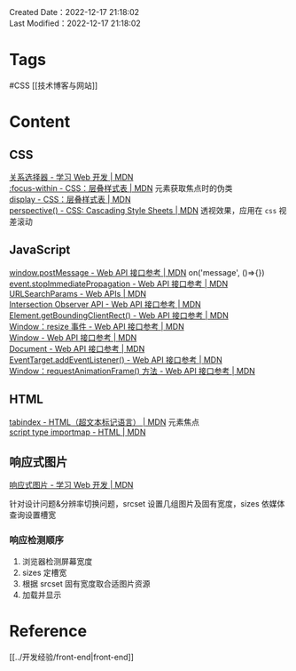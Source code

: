 Created Date：2022-12-17 21:18:02  
Last Modified：2022-12-17 21:18:02

# Tags

#CSS [[技术博客与网站]]

# Content

## CSS

[关系选择器 - 学习 Web 开发 | MDN](https://developer.mozilla.org/zh-CN/docs/Learn/CSS/Building_blocks/Selectors/Combinators)  
[:focus-within - CSS：层叠样式表 | MDN](https://developer.mozilla.org/zh-CN/docs/Web/CSS/:focus-within) 元素获取焦点时的伪类  
[display - CSS：层叠样式表 | MDN](https://developer.mozilla.org/zh-CN/docs/Web/CSS/display)  
[perspective() - CSS: Cascading Style Sheets | MDN](https://developer.mozilla.org/en-US/docs/Web/CSS/transform-function/perspective) 透视效果，应用在 `css` 视差滚动

## JavaScript

[window.postMessage - Web API 接口参考 | MDN](https://developer.mozilla.org/zh-CN/docs/Web/API/Window/postMessage) on('message', ()=>{})  
[event.stopImmediatePropagation - Web API 接口参考 | MDN](https://developer.mozilla.org/zh-CN/docs/Web/API/Event/stopImmediatePropagation)  
[URLSearchParams - Web APIs | MDN](https://developer.mozilla.org/en-US/docs/Web/API/URLSearchParams)  
[Intersection Observer API - Web API 接口参考 | MDN](https://developer.mozilla.org/zh-CN/docs/Web/API/Intersection_Observer_API)  
[Element.getBoundingClientRect() - Web API 接口参考 | MDN](https://developer.mozilla.org/zh-CN/docs/Web/API/Element/getBoundingClientRect)  
[Window：resize 事件 - Web API 接口参考 | MDN](https://developer.mozilla.org/zh-CN/docs/Web/API/Window/resize_event)  
[Window - Web API 接口参考 | MDN](https://developer.mozilla.org/zh-CN/docs/Web/API/Window)  
[Document - Web API 接口参考 | MDN](https://developer.mozilla.org/zh-CN/docs/Web/API/Document)  
[EventTarget.addEventListener() - Web API 接口参考 | MDN](https://developer.mozilla.org/zh-CN/docs/Web/API/EventTarget/addEventListener)  
[Window：requestAnimationFrame() 方法 - Web API 接口参考 | MDN](https://developer.mozilla.org/zh-CN/docs/Web/API/window/requestAnimationFrame)

## HTML

[tabindex - HTML（超文本标记语言） | MDN](https://developer.mozilla.org/zh-CN/docs/Web/HTML/Global_attributes/tabindex) 元素焦点  
[script type importmap - HTML | MDN](https://developer.mozilla.org/en-US/docs/Web/HTML/Element/script/type/importmap)

## 响应式图片

[响应式图片 - 学习 Web 开发 | MDN](https://developer.mozilla.org/zh-CN/docs/Learn/HTML/Multimedia_and_embedding/Responsive_images)  

针对设计问题&分辨率切换问题，srcset 设置几组图片及固有宽度，sizes 依媒体查询设置槽宽

### 响应检测顺序

1. 浏览器检测屏幕宽度
2. sizes 定槽宽
3. 根据 srcset 固有宽度取合适图片资源
4. 加载并显示

# Reference

[[../开发经验/front-end|front-end]]
